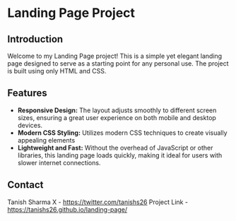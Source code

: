 # Landing Page Project

## Introduction
Welcome to my Landing Page project! This is a simple yet elegant landing page designed to serve as a starting point for any personal use. The project is built using only HTML and CSS.

## Features
- **Responsive Design:** The layout adjusts smoothly to different screen sizes, ensuring a great user experience on both mobile and desktop devices.
- **Modern CSS Styling:** Utilizes modern CSS techniques to create visually appealing elements 
- **Lightweight and Fast:** Without the overhead of JavaScript or other libraries, this landing page loads quickly, making it ideal for users with slower internet connections.

## Contact
Tanish Sharma 
X - https://twitter.com/tanishs26
Project Link - https://tanishs26.github.io/landing-page/
